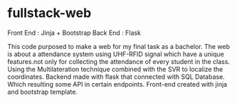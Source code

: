 # fullstack-web

Front End : Jinja + Bootstrap
Back End : Flask

This code purposed to make a web for my final task as a bachelor. The web is about a attendance system using UHF-RFID signal 
which have a unique features.not only for collecting the attendance of every student in the class. Using the Multilateration technique combined with the SVR to localize the coordinates.
Backend made with flask that connected with SQL Database. Which resulting some API in certain endpoints.
Front-end created with jinja and bootstrap template. 

